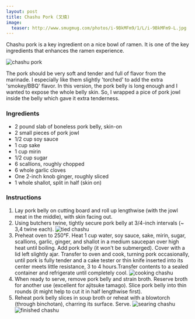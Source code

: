 ```yaml
---
layout: post
title: Chashu Pork (叉燒)
image:
  teaser: http://www.smugmug.com/photos/i-9BkMFm9/1/L/i-9BkMFm9-L.jpg
---
```


Chashu pork is a key ingredient on a nice bowl of ramen. It is one of the key ingredients that enhances the ramen experience.


![chashu pork][1]

The pork should be very soft and tender and full of flavor from the marinade. I especially like them slightly 'torched' to add the extra 'smokey/BBQ' flavor. In this version, the pork belly is long enough and I wanted to expose the whole belly skin. So, I wrapped a pice of pork jowl inside the belly which gave it extra tenderness.

### Ingredients
- 2 pound slab of boneless pork belly, skin-on
- 2 small pieces of pork jowl
- 1/2 cup soy sauce
- 1 cup sake
- 1 cup mirin
- 1/2 cup sugar
- 6 scallions, roughly chopped
- 6 whole garlic cloves
- One 2-inch knob ginger, roughly sliced
- 1 whole shallot, split in half (skin on)

### Instructions
1. Lay pork belly on cutting board and roll up lengthwise (with the jowl meat in the middle), with skin facing out.
1. Using butchers twine, tightly secure pork belly at 3/4-inch intervals (~ 3,4 twine each).
![tied chashu][2]
1. Preheat oven to 250°F. Heat 1 cup water, soy sauce, sake, mirin, sugar, scallions, garlic, ginger, and shallot in a medium saucepan over high heat until boiling. Add pork belly (it won't be submerged). Cover with a lid left slightly ajar. Transfer to oven and cook, turning pork occasionally, until pork is fully tender and a cake tester or thin knife inserted into its center meets little resistance, 3 to 4 hours.Transfer contents to a sealed container and refrigerate until completely cool.
![cooking chashu][3]
1. When ready to serve, remove pork belly and strain broth. Reserve broth for another use (excellent for ajitsuke tamago). Slice pork belly into thin rounds (it might help to cut it in half lengthwise first).
1. Reheat pork belly slices in soup broth or reheat with a blowtorch (through binchotan), charring its surface. Serve.
![searing chashu][4]![finished chashu][5]

[1]: http://www.smugmug.com/photos/i-j7RngT8/0/L/i-j7RngT8-L.jpg
[2]: http://www.smugmug.com/photos/i-8fBDLMt/0/M/i-8fBDLMt-M.jpg
[3]: http://www.smugmug.com/photos/i-QKbBB9X/0/M/i-QKbBB9X-M.jpg
[4]: http://www.smugmug.com/photos/i-MssBBp9/1/S/i-MssBBp9-S.jpg
[5]: http://www.smugmug.com/photos/i-7x8kpH4/1/S/i-7x8kpH4-S.jpg
